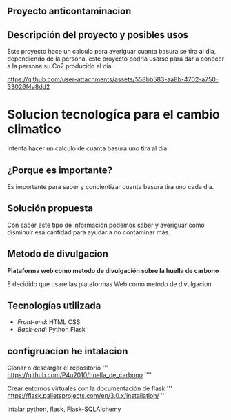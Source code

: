 ## Proyecto anticontaminacion


## Descripción del proyecto y posibles usos
Este proyecto hace un calculo para averiguar cuanta basura se tira al dia, dependiendo de la persona. este proyecto podria usarse para dar a conocer a la persona su Co2 producido al dia

https://github.com/user-attachments/assets/558bb583-aa8b-4702-a750-33026f4a8dd2

# Solucion tecnologíca para el cambio climatico 
Intenta hacer un calculo de cuanta basura uno tira al dia


## ¿Porque es importante?
Es importante para saber y concientizar cuanta basura tira uno cada dia.

## Solución propuesta
Con saber este tipo de informacion podemos saber y averiguar como disminuir esa cantidad para ayudar a no contaminar más.

## Metodo de divulgacion
**Plataforma web como metodo de divulgación sobre la huella de carbono**

E decidido que usare las plataformas Web como metodo de divulgacion 
  
   
## Tecnologías utilizada
- *Front-end*: HTML CSS
- *Back-end*: Python Flask

## configruacion he intalacion
Clonar o descargar el repositorio ''' https://github.com/P4u2010/huella_de_carbono ''''

Crear entornos virtuales con la documentación de flask ''' https://flask.palletsprojects.com/en/3.0.x/installation/ '''

Intalar python, flask, Flask-SQLAlchemy
